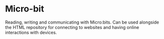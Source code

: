 # Micro-bit
Reading, writing and communicating with Micro:bits. Can be used alongside the HTML repository for connecting to websites and having online interactions with devices.
